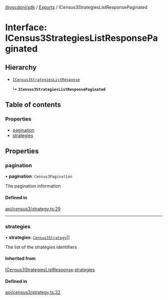 [@vocdoni/sdk](/sdk) / [Exports](../modules) / ICensus3StrategiesListResponsePaginated

# Interface: ICensus3StrategiesListResponsePaginated

## Hierarchy

- [`ICensus3StrategiesListResponse`](ICensus3StrategiesListResponse)

  ↳ **`ICensus3StrategiesListResponsePaginated`**

## Table of contents

### Properties

- [pagination](ICensus3StrategiesListResponsePaginated#pagination)
- [strategies](ICensus3StrategiesListResponsePaginated#strategies)

## Properties

### pagination

• **pagination**: `Census3Pagination`

The pagination information

#### Defined in

[api/census3/strategy.ts:29](https://github.com/vocdoni/vocdoni-sdk/blob/0a4464c/src/api/census3/strategy.ts#L29)

___

### strategies

• **strategies**: [`Census3Strategy`](../modules#census3strategy)[]

The list of the strategies identifiers

#### Inherited from

[ICensus3StrategiesListResponse](ICensus3StrategiesListResponse.md).[strategies](ICensus3StrategiesListResponse#strategies)

#### Defined in

[api/census3/strategy.ts:22](https://github.com/vocdoni/vocdoni-sdk/blob/0a4464c/src/api/census3/strategy.ts#L22)
